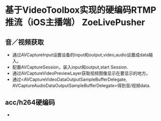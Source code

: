 # 基于VideoToolbox实现的硬编码RTMP推流（iOS主播端） ZoeLivePusher

## 音／视频获取
- 通过AVCaptureInput设置设备的input和output,video,audio设置成data输入。
- 配置AVCaptureSession，装入input和output,start Session.
- 通过AVCaptureVideoPreviewLayer获取视频图像显示在要显示的地方。
- 通过<AVCaptureVideoDataOutputSampleBufferDelegate, AVCaptureAudioDataOutputSampleBufferDelegate>得到音/视频data.

## acc/h264硬编码
- 
